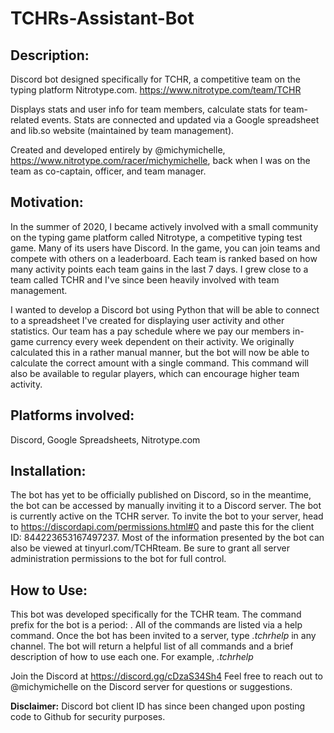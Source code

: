 # TCHRs-Assistant-Bot
## Description:
Discord bot designed specifically for TCHR, a competitive team on the typing platform Nitrotype.com. 
https://www.nitrotype.com/team/TCHR

Displays stats and user info for team members, calculate stats for team-related events. Stats are connected and updated via a Google spreadsheet and lib.so website (maintained by team management).

Created and developed entirely by @michymichelle, https://www.nitrotype.com/racer/michymichelle, back when I was on the team as co-captain, officer, and team manager.



## Motivation:
In the summer of 2020, I became actively involved with a small community on the typing game platform called Nitrotype, a competitive typing test game. Many of its users have Discord. In the game, you can join teams and compete  with others on a leaderboard. Each team is ranked based on how many activity points each team gains in the last 7 days. I grew close to a team called TCHR and I've since been heavily involved with team management.

I wanted to develop a Discord bot using Python that will be able to connect to a spreadsheet I've created for displaying user activity and other statistics.
Our team has a pay schedule where we pay our members in-game currency every week dependent on their activity. We originally calculated this in a rather manual manner, but the bot will now be able to calculate the correct amount with a single command. This command will also be available to regular players, which can encourage higher team activity.


## Platforms involved:
Discord, Google Spreadsheets, Nitrotype.com


## Installation:
The bot has yet to be officially published on Discord, so in the meantime, the bot can be accessed by manually inviting it to a Discord server. The bot is currently active on the TCHR server. To invite the bot to your server, head to https://discordapi.com/permissions.html#0 and paste this for the client ID: 844223653167497237. Most of the information presented by the bot can also be viewed at tinyurl.com/TCHRteam. Be sure to grant all server administration permissions to the bot for full control.


## How to Use:
This bot was developed specifically for the TCHR team. The command prefix for the bot is a period: .
All of the commands are listed via a help command. Once the bot has been invited to a server, type _.tchrhelp_ in any channel. The bot will return a helpful list of all commands and a brief description of how to use each one.
For example, _.tchrhelp_

Join the Discord at https://discord.gg/cDzaS34Sh4 Feel free to reach out to @michymichelle on the Discord server for questions or suggestions.

**Disclaimer:**
Discord bot client ID has since been changed upon posting code to Github for security purposes. 

